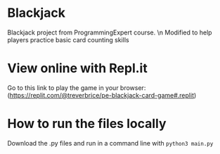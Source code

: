 # Blackjack
Blackjack project from ProgrammingExpert course. \n
Modified to help players practice basic card counting skills

# View online with Repl.it
Go to this link to play the game in your browser:
(https://replit.com/@treverbrice/pe-blackjack-card-game#.replit)

# How to run the files locally
Download the .py files and run in a command line with `python3 main.py`
